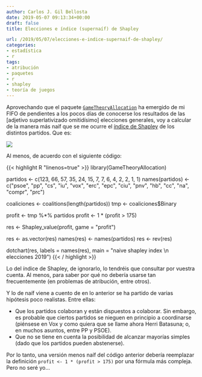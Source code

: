 ```yaml
---
author: Carlos J. Gil Bellosta
date: 2019-05-07 09:13:34+00:00
draft: false
title: Elecciones e índice (supernaíf) de Shapley

url: /2019/05/07/elecciones-e-indice-supernaif-de-shapley/
categories:
- estadística
- r
tags:
- atribución
- paquetes
- r
- shapley
- teoría de juegos
---
```





Aprovechando que el paquete [`GameTheoryAllocation`](https://cran.r-project.org/package=GameTheoryAllocation) ha emergido de mi FIFO de pendientes a los pocos días de conocerse los resultados de las [adjetivo superlativizado omitidísimo] elecciones generales, voy a calcular de la manera más naíf que se me ocurre el [índice de Shapley](https://en.wikipedia.org/wiki/Shapley_value) de los distintos partidos. Que es:

![](/wp-uploads/2019/05/indice_shapley.png)

Al  menos, de acuerdo con el siguiente código:

{{< highlight R "linenos=true" >}}
library(GameTheoryAllocation)

partidos <- c(123, 66, 57, 35, 24, 15, 7, 7,
              6, 4, 2, 2, 1, 1)
names(partidos) <- c("psoe", "pp", "cs", "iu",
                      "vox", "erc", "epc", "ciu",
                      "pnv", "hb", "cc", "na",
                      "compr", "prc")

coaliciones <- coalitions(length(partidos))
tmp <- coaliciones$Binary

profit <- tmp %*% partidos
profit <- 1 * (profit > 175)

res <- Shapley_value(profit, game = "profit")

res <- as.vector(res)
names(res) <- names(partidos)
res <- rev(res)

dotchart(res, labels = names(res),
          main = "naive shapley index \n elecciones 2019")
{{< / highlight >}}

Lo del índice de Shapley, de ignorarlo, lo tendréis que consultar por vuestra cuenta.  Al menos, para saber por qué no debería usarse tan frecuentemente (en problemas de atribución, entre otros).

Y lo de naíf viene a cuento de en lo anterior se ha partido de varias hipótesis poco realistas. Entre ellas:

* Que  los partidos colaboran y están dispuestos a colaborar. Sin embargo, es probable que ciertos partidos se nieguen en principio a coordinarse (piénsese en Vox y como quiera que se llame ahora Herri Batasuna; o, en muchos asuntos, entre PP y PSOE).
* Que no se tiene en cuenta la posibilidad de alcanzar mayorías simples (dado que los partidos pueden abstenerse).

Por lo tanto, una versión menos naíf del código anterior debería reemplazar la definición `profit <- 1 * (profit > 175)` por una fórmula más compleja. Pero no seré yo...